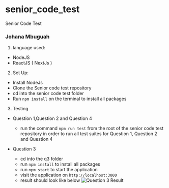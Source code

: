 # senior_code_test
Senior Code Test

### Johana Mbuguah

1. language used:
- NodeJS
- ReactJS ( NextJs )


2. Set Up:
	
- Install NodeJs
- Clone the Senior code test repository
- cd into the senior code test folder
- Run `npm install` on the terminal to install all packages


3. Testing
 - Question 1,Question 2 and Question 4

	- run the command `npm run test` from the root of the senior code test repository in order to run all test suites for Question 1, Question 2 and Question 4

- Question 3

	- cd into the q3 folder
	- run `npm install` to install all packages
	- run `npm start` to start the application
	- visit the application on `http://localhost:3000`
	- result should look like below
	![Question 3 Result](https://github.com/r2g/senior_code_test/blob/master/ice_fire.JPG)

